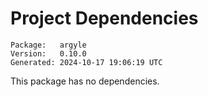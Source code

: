 # Project Dependencies
    Package:   argyle
    Version:   0.10.0
    Generated: 2024-10-17 19:06:19 UTC

This package has no dependencies.
